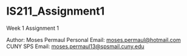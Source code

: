 # IS211_Assignment1
Week 1 Assignment 1

Author: 			Moses Permaul
Personal Email: 	moses.permaul@hotmail.com
CUNY SPS Email: 	moses.permaul13@spsmail.cuny.edu 